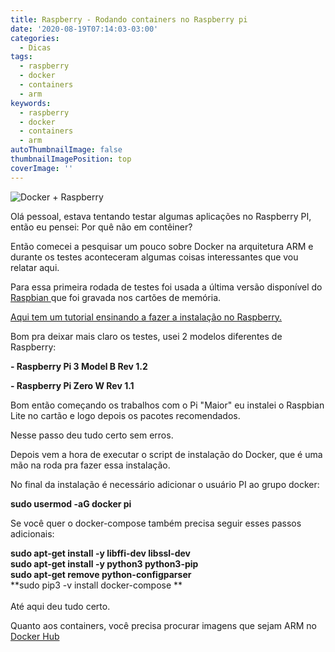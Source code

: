 ```yaml
---
title: Raspberry - Rodando containers no Raspberry pi
date: '2020-08-19T07:14:03-03:00'
categories:
  - Dicas
tags:
  - raspberry
  - docker
  - containers
  - arm
keywords:
  - raspberry
  - docker
  - containers
  - arm
autoThumbnailImage: false
thumbnailImagePosition: top
coverImage: ''
---
```

![Docker + Raspberry](/images/uploads/1-sld_ocnoe1dvkrij1whliw.png)

Olá pessoal, estava tentando testar algumas aplicações no Raspberry PI, então eu pensei: Por quê não em contêiner?

Então comecei a pesquisar um pouco sobre Docker na arquitetura ARM e durante os testes aconteceram algumas coisas interessantes que vou relatar aqui.

Para essa primeira rodada de testes foi usada a última versão disponível do [Raspbian ](https://www.raspberrypi.org/downloads/raspberry-pi-os/)que foi gravada nos cartões de memória. 

[Aqui tem um tutorial ensinando a fazer a instalação no Raspberry.](https://dev.to/rohansawant/installing-docker-and-docker-compose-on-the-raspberry-pi-in-5-simple-steps-3mgl)

Bom pra deixar mais claro os testes, usei 2 modelos diferentes de Raspberry:

**\- Raspberry Pi 3 Model B Rev 1.2**

**\- Raspberry Pi Zero W Rev 1.1**

Bom então começando os trabalhos com o Pi "Maior" eu instalei o Raspbian Lite no cartão e logo depois os pacotes recomendados.

Nesse passo deu tudo certo sem erros.

Depois vem a hora de executar o script de instalação do Docker, que é uma mão na roda pra fazer essa instalação.

No final da instalação é necessário adicionar o usuário PI ao grupo docker:

**sudo usermod -aG docker pi**

Se você quer o docker-compose também precisa seguir esses passos adicionais:

**sudo apt-get install -y libffi-dev libssl-dev**
\
**sudo apt-get install -y python3 python3-pip**
\
**sudo apt-get remove python-configparser**
\
**sudo pip3 -v install docker-compose **
\
\
Até aqui deu tudo certo. 

Quanto aos containers, você precisa procurar imagens que sejam ARM no [Docker Hub](https://hub.docker.com/search?type=image&architecture=arm)
